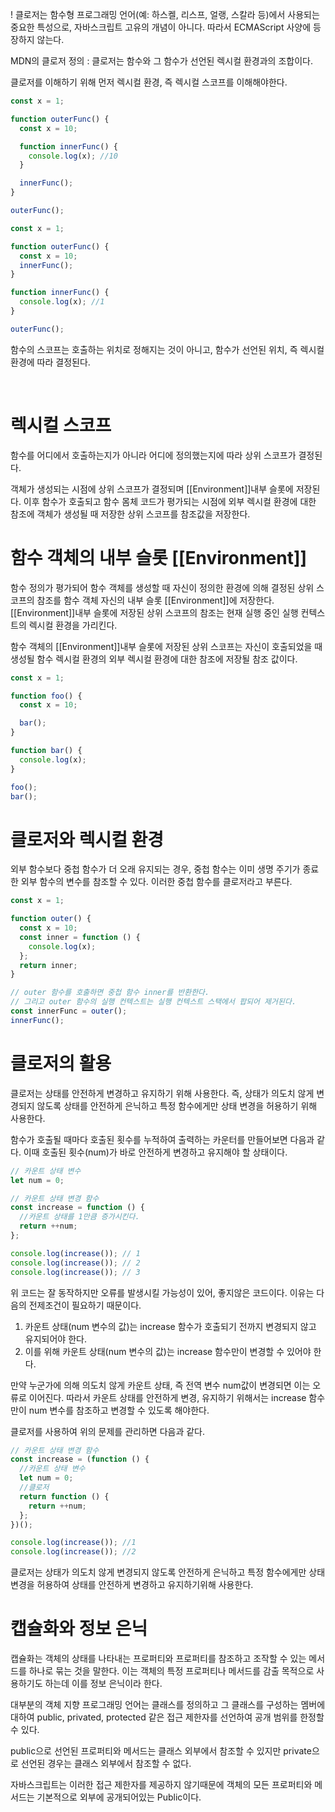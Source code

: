 ! 클로저는 함수형 프로그래밍 언어(예: 하스켈, 리스프, 얼랭, 스칼라 등)에서 사용되는 중요한 특성으로, 자바스크립트 고유의 개념이 아니다. 따라서 ECMAScript 사양에 등장하지 않는다.

MDN의 클로저 정의
: 클로저는 함수와 그 함수가 선언된 렉시컬 환경과의 조합이다.

클로저를 이해하기 위해 먼저 렉시컬 환경, 즉 렉시컬 스코프를 이해해야한다.

```javascript
const x = 1;

function outerFunc() {
  const x = 10;

  function innerFunc() {
    console.log(x); //10
  }

  innerFunc();
}

outerFunc();
```

```javascript
const x = 1;

function outerFunc() {
  const x = 10;
  innerFunc();
}

function innerFunc() {
  console.log(x); //1
}

outerFunc();
```

함수의 스코프는 호출하는 위치로 정해지는 것이 아니고, 함수가 선언된 위치, 즉 렉시컬 환경에 따라 결정된다.

</br>

# 렉시컬 스코프

함수를 어디에서 호출하는지가 아니라 어디에 정의했는지에 따라 상위 스코프가 결정된다.

객체가 생성되는 시점에 상위 스코프가 결정되며 [[Environment]]내부 슬롯에 저장된다. 이후 함수가 호출되고 함수 몸체 코드가 평가되는 시점에 외부 렉시컬 환경에 대한 참조에 객체가 생성될 때 저장한 상위 스코프를 참조값을 저장한다.

# 함수 객체의 내부 슬롯 [[Environment]]

함수 정의가 평가되어 함수 객체를 생성할 때 자신이 정의한 환경에 의해 결정된 상위 스코프의 참조를 함수 객체 자신의 내부 슬롯 [[Environment]]에 저장한다.
[[Environment]]내부 슬롯에 저장된 상위 스코프의 참조는 현재 실행 중인 실행 컨텍스트의 렉시컬 환경을 가리킨다.

함수 객체의 [[Environment]]내부 슬롯에 저장된 상위 스코프는 자신이 호출되었을 때 생성될 함수 렉시컬 환경의 외부 렉시컬 환경에 대한 참조에 저장될 참조 값이다.

```javascript
const x = 1;

function foo() {
  const x = 10;

  bar();
}

function bar() {
  console.log(x);
}

foo();
bar();
```

# 클로저와 렉시컬 환경

외부 함수보다 중첩 함수가 더 오래 유지되는 경우, 중첩 함수는 이미 생명 주기가 종료한 외부 함수의 변수를 참조할 수 있다. 이러한 중첩 함수를 클로저라고 부른다.

```javascript
const x = 1;

function outer() {
  const x = 10;
  const inner = function () {
    console.log(x);
  };
  return inner;
}

// outer 함수를 호출하면 중첩 함수 inner를 반환한다.
// 그리고 outer 함수의 실행 컨텍스트는 실행 컨텍스트 스택에서 팝되어 제거된다.
const innerFunc = outer();
innerFunc();
```

# 클로저의 활용

클로저는 상태를 안전하게 변경하고 유지하기 위해 사용한다. 즉, 상태가 의도치 않게 변경되지 않도록 상태를 안전하게 은닉하고 특정 함수에게만 상태 변경을 허용하기 위해 사용한다.

함수가 호출될 때마다 호출된 횟수를 누적하여 출력하는 카운터를 만들어보면 다음과 같다. 이때 호출된 횟수(num)가 바로 안전하게 변경하고 유지해야 할 상태이다.

```javascript
// 카운트 상태 변수
let num = 0;

// 카운트 상태 변경 함수
const increase = function () {
  //카운트 상태를 1만큼 증가시킨다.
  return ++num;
};

console.log(increase()); // 1
console.log(increase()); // 2
console.log(increase()); // 3
```

위 코드는 잘 동작하지만 오류를 발생시킬 가능성이 있어, 좋지않은 코드이다.
이유는 다음의 전제조건이 필요하기 때문이다.

1. 카운트 상태(num 변수의 값)는 increase 함수가 호출되기 전까지 변경되지 않고 유지되어야 한다.
2. 이를 위해 카운트 상태(num 변수의 값)는 increase 함수만이 변경할 수 있어야 한다.

만약 누군가에 의해 의도치 않게 카운트 상태, 즉 전역 변수 num값이 변경되면 이는 오류로 이어진다.
따라서 카운트 상태를 안전하게 변경, 유지하기 위해서는 increase 함수만이 num 변수를 참조하고 변경할 수 있도록 해야한다.

클로저를 사용하여 위의 문제를 관리하면 다음과 같다.

```javascript
// 카운트 상태 변경 함수
const increase = (function () {
  //카운트 상태 변수
  let num = 0;
  //클로저
  return function () {
    return ++num;
  };
})();

console.log(increase()); //1
console.log(increase()); //2
```

클로저는 상태가 의도치 않게 변경되지 않도록 안전하게 은닉하고 특정 함수에게만 상태 변경을 허용하여 상태를 안전하게 변경하고 유지하기위해 사용한다.

# 캡슐화와 정보 은닉

캡슐화는 객체의 상태를 나타내는 프로퍼티와 프로퍼티를 참조하고 조작할 수 있는 메서드를 하나로 묶는 것을 말한다. 이는 객체의 특정 프로퍼티나 메서드를 감출 목적으로 사용하기도 하는데 이를 정보 은닉이라 한다.

대부분의 객체 지향 프로그래밍 언어는 클래스를 정의하고 그 클래스를 구성하는 멤버에 대하여 public, privated, protected 같은 접근 제한자를 선언하여 공개 범위를 한정할 수 있다.

public으로 선언된 프로퍼티와 메서드는 클래스 외부에서 참조할 수 있지만 private으로 선언된 경우는 클래스 외부에서 참조할 수 없다.

자바스크립트는 이러한 접근 제한자를 제공하지 않기때문에 객체의 모든 프로퍼티와 메서드는 기본적으로 외부에 공개되어있는 Public이다.
